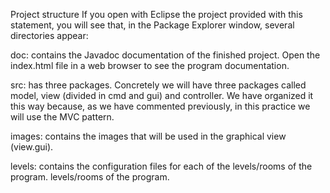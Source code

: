 Project structure If you open with Eclipse the project provided with this statement, you will see that, in the Package Explorer window, several directories appear:

doc: contains the Javadoc documentation of the finished project. Open the index.html file in a web browser to see the program documentation.

src: has three packages. Concretely we will have three packages called model, view (divided in cmd and gui) and controller. We have organized it this way because, as we have commented previously, in this practice we will use the MVC pattern.

images: contains the images that will be used in the graphical view (view.gui).

levels: contains the configuration files for each of the levels/rooms of the program. levels/rooms of the program.